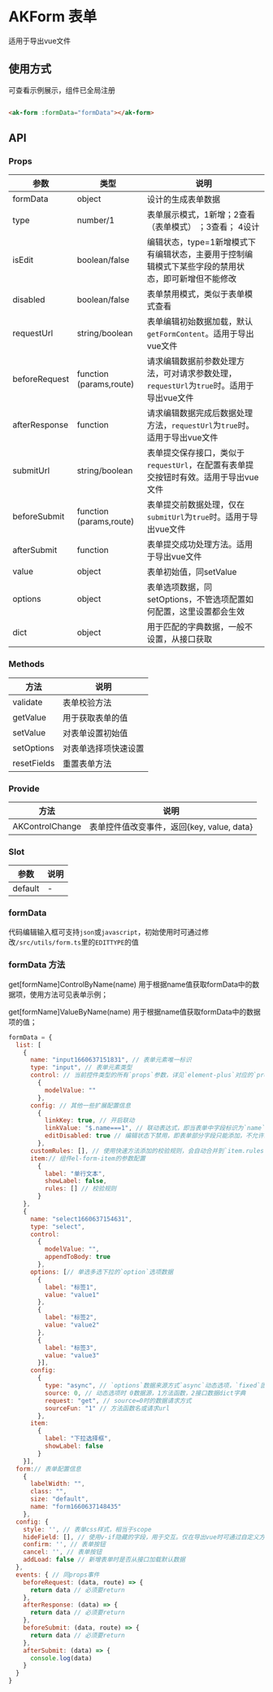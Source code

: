 # AKForm 表单

适用于导出vue文件

## 使用方式

可查看示例展示，组件已全局注册

```html

<ak-form :formData="formData"></ak-form>
```

## API

### Props

| 参数            | 类型                      | 说明                                                     |
|---------------|-------------------------|--------------------------------------------------------|
| formData      | object                  | 设计的生成表单数据                                              |
| type          | number/1                | 表单展示模式，1新增；2查看（表单模式） ；3查看； 4设计                         |
| isEdit        | boolean/false           | 编辑状态，type=1新增模式下有编辑状态，主要用于控制编辑模式下某些字段的禁用状态，即可新增但不能修改   |
| disabled      | boolean/false           | 表单禁用模式，类似于表单模式查看                                       |
| requestUrl    | string/boolean          | 表单编辑初始数据加载，默认`getFormContent`。适用于导出vue文件               |
| beforeRequest | function (params,route) | 请求编辑数据前参数处理方法，可对请求参数处理，`requestUrl`为`true`时。适用于导出vue文件 |
| afterResponse | function                | 请求编辑数据完成后数据处理方法，`requestUrl`为`true`时。适用于导出vue文件        |
| submitUrl     | string/boolean          | 表单提交保存接口，类似于`requestUrl`，在配置有表单提交按钮时有效。适用于导出vue文件      |
| beforeSubmit  | function (params,route) | 表单提交前数据处理，仅在`submitUrl`为`true`时。适用于导出vue文件             |
| afterSubmit   | function                | 表单提交成功处理方法。适用于导出vue文件                                  |
| value         | object                  | 表单初始值，同setValue                                        |
| options       | object                  | 表单选项数据，同setOptions，不管选项配置如何配置，这里设置都会生效                 |
| dict          | object                  | 用于匹配的字典数据，一般不设置，从接口获取                                  |

### Methods

| 方法          | 说明         |
|-------------|------------|
| validate    | 表单校验方法     |
| getValue    | 用于获取表单的值   |
| setValue    | 对表单设置初始值   |
| setOptions  | 对表单选择项快速设置 |
| resetFields | 重置表单方法     |

### Provide

| 方法              | 说明                             |
|-----------------|--------------------------------|
| AKControlChange | 表单控件值改变事件，返回{key, value, data} |

### Slot

| 参数      | 说明  |
|---------|-----|
| default | -   |

### formData

代码编辑输入框可支持`json`或`javascript`，初始使用时可通过修改`/src/utils/form.ts`里的`EDITTYPE`的值

### formData 方法

get[formName]ControlByName(name) 用于根据name值获取formData中的数据项，使用方法可见表单示例；

get[formName]ValueByName(name) 用于根据name值获取formData中的数据项的值；

```javascript
formData = {
  list: [
    {
      name: "input1660637151831", // 表单元素唯一标识
      type: "input", // 表单元素类型
      control: // 当前控件类型的所有`props`参数，详见`element-plus`对应的`props`参数
        {
          modelValue: ""
        },
      config: // 其他一些扩展配置信息
        {
          linkKey: true, // 开启联动
          linkValue: "$.name===1", // 联动表达式，即当表单中字段标识为`name`的控件值为`1`时，当前控件才显示
          editDisabled: true // 编辑状态下禁用，即表单部分字段只能添加，不允许编辑时可使用此设置
        },
      customRules: [], // 使用快速方法添加的校验规则，会自动合并到`item.rules`
      item:// 组件el-form-item的参数配置
        {
          label: "单行文本",
          showLabel: false,
          rules: [] // 校验规则
        }
    },
    {
      name: "select1660637154631",
      type: "select",
      control:
        {
          modelValue: "",
          appendToBody: true
        },
      options: [// 单选多选下拉的`option`选项数据
        {
          label: "标签1",
          value: "value1"
        },
        {
          label: "标签2",
          value: "value2"
        },
        {
          label: "标签3",
          value: "value3"
        }],
      config:
        {
          type: "async", // `options`数据来源方式`async`动态选项，`fixed`固定选项
          source: 0, // 动态选项时 0数据源，1方法函数，2接口数据dict字典
          request: "get", // source=0时的数据请求方式
          sourceFun: "1" // 方法函数名或请求url
        },
      item:
        {
          label: "下拉选择框",
          showLabel: false
        }
    }],
  form:// 表单配置信息
    {
      labelWidth: "",
      class: "",
      size: "default",
      name: "form1660637148435"
    },
  config: {
    style: '', // 表单css样式，相当于scope
    hideField: [], // 使用v-if隐藏的字段，用于交互。仅在导出vue时可通过自定义方法修改
    confirm: '', // 表单按钮
    cancel: '', // 表单按钮
    addLoad: false // 新增表单时是否从接口加载默认数据
  },
  events: { // 同props事件
    beforeRequest: (data, route) => {
      return data // 必须要return
    },
    afterResponse: (data) => {
      return data // 必须要return
    },
    beforeSubmit: (data, route) => {
      return data // 必须要return
    },
    afterSubmit: (data) => {
      console.log(data)
    }
  }
}
```
